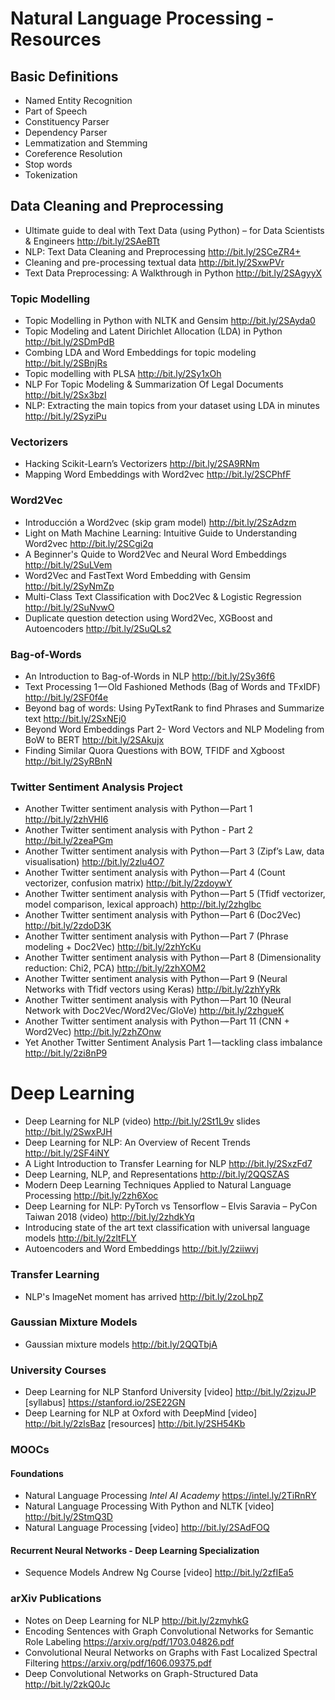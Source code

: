 # Natural Language Processing - Resources

## Basic Definitions

* Named Entity Recognition
* Part of Speech 
* Constituency Parser
* Dependency Parser
* Lemmatization and Stemming
* Coreference Resolution
* Stop words
* Tokenization

## Data Cleaning and Preprocessing
* Ultimate guide to deal with Text Data (using Python) – for Data Scientists & Engineers http://bit.ly/2SAeBTt
* NLP: Text Data Cleaning and Preprocessing http://bit.ly/2SCeZR4+
* Cleaning and pre-processing textual data http://bit.ly/2SxwPVr
* Text Data Preprocessing: A Walkthrough in Python http://bit.ly/2SAgyyX

### Topic Modelling
* Topic Modelling in Python with NLTK and Gensim http://bit.ly/2SAyda0
* Topic Modeling and Latent Dirichlet Allocation (LDA) in Python http://bit.ly/2SDmPdB
* Combing LDA and Word Embeddings for topic modeling http://bit.ly/2SBnjRs
* Topic modelling with PLSA http://bit.ly/2Sy1xOh
* NLP For Topic Modeling & Summarization Of Legal Documents http://bit.ly/2Sx3bzI
* NLP: Extracting the main topics from your dataset using LDA in minutes http://bit.ly/2SyziPu

### Vectorizers
* Hacking Scikit-Learn’s Vectorizers http://bit.ly/2SA9RNm
* Mapping Word Embeddings with Word2vec http://bit.ly/2SCPhfF
### Word2Vec
* Introducción a Word2vec (skip gram model) http://bit.ly/2SzAdzm
* Light on Math Machine Learning: Intuitive Guide to Understanding Word2vec http://bit.ly/2SCgi2q
* A Beginner's Quide to Word2Vec and Neural Word Embeddings http://bit.ly/2SuLVem
* Word2Vec and FastText Word Embedding with Gensim http://bit.ly/2SyNmZp
* Multi-Class Text Classification with Doc2Vec & Logistic Regression http://bit.ly/2SuNvwO
* Duplicate question detection using Word2Vec, XGBoost and Autoencoders http://bit.ly/2SuQLs2

### Bag-of-Words
* An Introduction to Bag-of-Words in NLP http://bit.ly/2Sy36f6
* Text Processing 1 — Old Fashioned Methods (Bag of Words and TFxIDF) http://bit.ly/2SF0f4e
* Beyond bag of words: Using PyTextRank to find Phrases and Summarize text http://bit.ly/2SxNEj0
* Beyond Word Embeddings Part 2- Word Vectors and NLP Modeling from BoW to BERT http://bit.ly/2SAkujx
* Finding Similar Quora Questions with BOW, TFIDF and Xgboost http://bit.ly/2SyRBnN


### Twitter Sentiment Analysis Project
* Another Twitter sentiment analysis with Python — Part 1 http://bit.ly/2zhVHI6
* Another Twitter sentiment analysis with Python - Part 2 http://bit.ly/2zeaPGm
* Another Twitter sentiment analysis with Python — Part 3 (Zipf’s Law, data visualisation) http://bit.ly/2zlu4O7
* Another Twitter sentiment analysis with Python — Part 4 (Count vectorizer, confusion matrix) http://bit.ly/2zdoywY
* Another Twitter sentiment analysis with Python — Part 5 (Tfidf vectorizer, model comparison, lexical approach) http://bit.ly/2zhglbc
* Another Twitter sentiment analysis with Python — Part 6 (Doc2Vec) http://bit.ly/2zdoD3K
* Another Twitter sentiment analysis with Python — Part 7 (Phrase modeling + Doc2Vec) http://bit.ly/2zhYcKu
* Another Twitter sentiment analysis with Python — Part 8 (Dimensionality reduction: Chi2, PCA) http://bit.ly/2zhXOM2
* Another Twitter sentiment analysis with Python — Part 9 (Neural Networks with Tfidf vectors using Keras) http://bit.ly/2zhYyRk
* Another Twitter sentiment analysis with Python — Part 10 (Neural Network with Doc2Vec/Word2Vec/GloVe) http://bit.ly/2zhgueK
* Another Twitter sentiment analysis with Python — Part 11 (CNN + Word2Vec) http://bit.ly/2zhZOnw
* Yet Another Twitter Sentiment Analysis Part 1 — tackling class imbalance http://bit.ly/2zi8nP9

# Deep Learning
* Deep Learning for NLP (video) http://bit.ly/2St1L9v slides http://bit.ly/2SwxPJH 
* Deep Learning for NLP: An Overview of Recent Trends http://bit.ly/2SF4iNY
* A Light Introduction to Transfer Learning for NLP http://bit.ly/2SxzFd7
* Deep Learning, NLP, and Representations http://bit.ly/2QQSZAS
* Modern Deep Learning Techniques Applied to Natural Language Processing http://bit.ly/2zh6Xoc
* Deep Learning for NLP: PyTorch vs Tensorflow – Elvis Saravia – PyCon Taiwan 2018 (video) http://bit.ly/2zhdkYq
* Introducing state of the art text classification with universal language models http://bit.ly/2zltFLY
* Autoencoders and Word Embeddings http://bit.ly/2ziiwvj 
### Transfer Learning 
* NLP's ImageNet moment has arrived http://bit.ly/2zoLhpZ

### Gaussian Mixture Models
* Gaussian mixture models http://bit.ly/2QQTbjA

### University Courses
* Deep Learning for NLP Stanford University [video] http://bit.ly/2zjzuJP [syllabus] https://stanford.io/2SE22GN
* Deep Learning for NLP at Oxford with DeepMind [video] http://bit.ly/2zlsBaz [resources] http://bit.ly/2SH54Kb
### MOOCs
#### Foundations
* Natural Language Processing _Intel AI Academy_ https://intel.ly/2TiRnRY
* Natural Language Processing With Python and NLTK [video] http://bit.ly/2StmQ3D 
* Natural Language Processing [video] http://bit.ly/2SAdFOQ
#### Recurrent Neural Networks - Deep Learning Specialization
* Sequence Models Andrew Ng Course [video] http://bit.ly/2zfIEa5 

### arXiv Publications
* Notes on Deep Learning for NLP http://bit.ly/2zmyhkG
* Encoding Sentences with Graph Convolutional Networks for Semantic Role Labeling https://arxiv.org/pdf/1703.04826.pdf
* Convolutional Neural Networks on Graphs with Fast Localized Spectral Filtering https://arxiv.org/pdf/1606.09375.pdf
* Deep Convolutional Networks on Graph-Structured Data http://bit.ly/2zkQ0Jc
